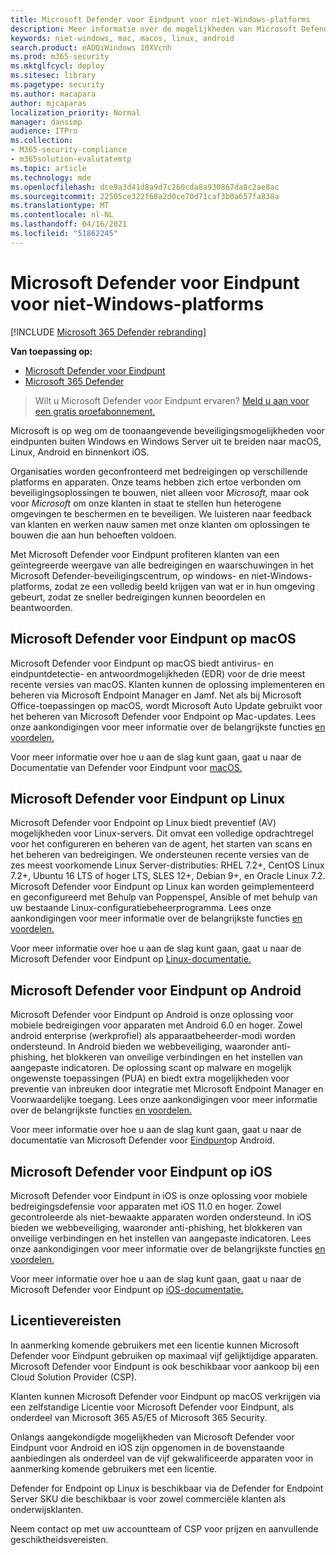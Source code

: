 ```yaml
---
title: Microsoft Defender voor Eindpunt voor niet-Windows-platforms
description: Meer informatie over de mogelijkheden van Microsoft Defender voor eindpunten voor niet-Windows-platforms
keywords: niet-windows, mac, macos, linux, android
search.product: eADQiWindows 10XVcnh
ms.prod: m365-security
ms.mktglfcycl: deploy
ms.sitesec: library
ms.pagetype: security
ms.author: macapara
author: mjcaparas
localization_priority: Normal
manager: dansimp
audience: ITPro
ms.collection:
- M365-security-compliance
- m365solution-evalutatemtp
ms.topic: article
ms.technology: mde
ms.openlocfilehash: dce9a3d41d8a9d7c260cda8a930867da8c2ae8ac
ms.sourcegitcommit: 22505ce322f68a2d0ce70d71caf3b0a657fa838a
ms.translationtype: MT
ms.contentlocale: nl-NL
ms.lasthandoff: 04/16/2021
ms.locfileid: "51862245"
---
```

# <a name="microsoft-defender-for-endpoint-for-non-windows-platforms"></a>Microsoft Defender voor Eindpunt voor niet-Windows-platforms

[!INCLUDE [Microsoft 365 Defender rebranding](../../includes/microsoft-defender.md)]

**Van toepassing op:**
- [Microsoft Defender voor Eindpunt](https://go.microsoft.com/fwlink/p/?linkid=2154037)
- [Microsoft 365 Defender](https://go.microsoft.com/fwlink/?linkid=2118804)


> Wilt u Microsoft Defender voor Eindpunt ervaren? [Meld u aan voor een gratis proefabonnement.](https://www.microsoft.com/microsoft-365/windows/microsoft-defender-atp?ocid=docs-wdatp-exposedapis-abovefoldlink)

Microsoft is op weg om de toonaangevende beveiligingsmogelijkheden voor eindpunten buiten Windows en Windows Server uit te breiden naar macOS, Linux, Android en binnenkort iOS.

Organisaties worden geconfronteerd met bedreigingen op verschillende platforms en apparaten. Onze teams hebben zich ertoe verbonden om beveiligingsoplossingen te bouwen, niet alleen voor *Microsoft,* maar ook voor *Microsoft* om onze klanten in staat te stellen hun heterogene omgevingen te beschermen en te beveiligen. We luisteren naar feedback van klanten en werken nauw samen met onze klanten om oplossingen te bouwen die aan hun behoeften voldoen.

Met Microsoft Defender voor Eindpunt profiteren klanten van een geïntegreerde weergave van alle bedreigingen en waarschuwingen in het Microsoft Defender-beveiligingscentrum, op windows- en niet-Windows-platforms, zodat ze een volledig beeld krijgen van wat er in hun omgeving gebeurt, zodat ze sneller bedreigingen kunnen beoordelen en beantwoorden.

## <a name="microsoft-defender-for-endpoint-on-macos"></a>Microsoft Defender voor Eindpunt op macOS 

Microsoft Defender voor Eindpunt op macOS biedt antivirus- en eindpuntdetectie- en antwoordmogelijkheden (EDR) voor de drie meest recente versies van macOS. Klanten kunnen de oplossing implementeren en beheren via Microsoft Endpoint Manager en Jamf. Net als bij Microsoft Office-toepassingen op macOS, wordt Microsoft Auto Update gebruikt voor het beheren van Microsoft Defender voor Endpoint op Mac-updates. Lees onze aankondigingen voor meer informatie over de belangrijkste functies [en voordelen.](https://techcommunity.microsoft.com/t5/microsoft-defender-atp/bg-p/MicrosoftDefenderATPBlog/label-name/macOS)

Voor meer informatie over hoe u aan de slag kunt gaan, gaat u naar de Documentatie van Defender voor Eindpunt voor [macOS.](https://docs.microsoft.com/microsoft-365/security/defender-endpoint/microsoft-defender-atp-mac)

## <a name="microsoft-defender-for-endpoint-on-linux"></a>Microsoft Defender voor Eindpunt op Linux

Microsoft Defender voor Endpoint op Linux biedt preventief (AV) mogelijkheden voor Linux-servers. Dit omvat een volledige opdrachtregel voor het configureren en beheren van de agent, het starten van scans en het beheren van bedreigingen. We ondersteunen recente versies van de zes meest voorkomende Linux Server-distributies: RHEL 7.2+, CentOS Linux 7.2+, Ubuntu 16 LTS of hoger LTS, SLES 12+, Debian 9+, en Oracle Linux 7.2. Microsoft Defender voor Eindpunt op Linux kan worden geïmplementeerd en geconfigureerd met Behulp van Poppenspel, Ansible of met behulp van uw bestaande Linux-configuratiebeheerprogramma. Lees onze aankondigingen voor meer informatie over de belangrijkste functies [en voordelen.](https://techcommunity.microsoft.com/t5/microsoft-defender-atp/bg-p/MicrosoftDefenderATPBlog/label-name/Linux)

Voor meer informatie over hoe u aan de slag kunt gaan, gaat u naar de Microsoft Defender voor Eindpunt op [Linux-documentatie.](https://docs.microsoft.com/microsoft-365/security/defender-endpoint/microsoft-defender-atp-linux)

## <a name="microsoft-defender-for-endpoint-on-android"></a>Microsoft Defender voor Eindpunt op Android

Microsoft Defender voor Eindpunt op Android is onze oplossing voor mobiele bedreigingen voor apparaten met Android 6.0 en hoger. Zowel android enterprise (werkprofiel) als apparaatbeheerder-modi worden ondersteund. In Android bieden we webbeveiliging, waaronder anti-phishing, het blokkeren van onveilige verbindingen en het instellen van aangepaste indicatoren. De oplossing scant op malware en mogelijk ongewenste toepassingen (PUA) en biedt extra mogelijkheden voor preventie van inbreuken door integratie met Microsoft Endpoint Manager en Voorwaardelijke toegang. Lees onze aankondigingen voor meer informatie over de belangrijkste functies [en voordelen.](https://techcommunity.microsoft.com/t5/microsoft-defender-atp/bg-p/MicrosoftDefenderATPBlog/label-name/Android)

Voor meer informatie over hoe u aan de slag kunt gaan, gaat u naar de documentatie van Microsoft Defender voor [Eindpunt](https://docs.microsoft.com/microsoft-365/security/defender-endpoint/microsoft-defender-atp-android)op Android.

## <a name="microsoft-defender-for-endpoint-on-ios"></a>Microsoft Defender voor Eindpunt op iOS

Microsoft Defender voor Eindpunt in iOS is onze oplossing voor mobiele bedreigingsdefensie voor apparaten met iOS 11.0 en hoger. Zowel gecontroleerde als niet-bewaakte apparaten worden ondersteund. In iOS bieden we webbeveiliging, waaronder anti-phishing, het blokkeren van onveilige verbindingen en het instellen van aangepaste indicatoren. Lees onze aankondigingen voor meer informatie over de belangrijkste functies [en voordelen.](https://techcommunity.microsoft.com/t5/microsoft-defender-for-endpoint/bg-p/MicrosoftDefenderATPBlog/label-name/iOS) 

Voor meer informatie over hoe u aan de slag kunt gaan, gaat u naar de Microsoft Defender voor Eindpunt op [iOS-documentatie.](https://docs.microsoft.com/microsoft-365/security/defender-endpoint/microsoft-defender-atp-ios)

## <a name="licensing-requirements"></a>Licentievereisten 

In aanmerking komende gebruikers met een licentie kunnen Microsoft Defender voor Eindpunt gebruiken op maximaal vijf gelijktijdige apparaten. Microsoft Defender voor Eindpunt is ook beschikbaar voor aankoop bij een Cloud Solution Provider (CSP).

Klanten kunnen Microsoft Defender voor Eindpunt op macOS verkrijgen via een zelfstandige Licentie voor Microsoft Defender voor Eindpunt, als onderdeel van Microsoft 365 A5/E5 of Microsoft 365 Security.

Onlangs aangekondigde mogelijkheden van Microsoft Defender voor Eindpunt voor Android en iOS zijn opgenomen in de bovenstaande aanbiedingen als onderdeel van de vijf gekwalificeerde apparaten voor in aanmerking komende gebruikers met een licentie.

Defender for Endpoint op Linux is beschikbaar via de Defender for Endpoint Server SKU die beschikbaar is voor zowel commerciële klanten als onderwijsklanten.

Neem contact op met uw accountteam of CSP voor prijzen en aanvullende geschiktheidsvereisten.
